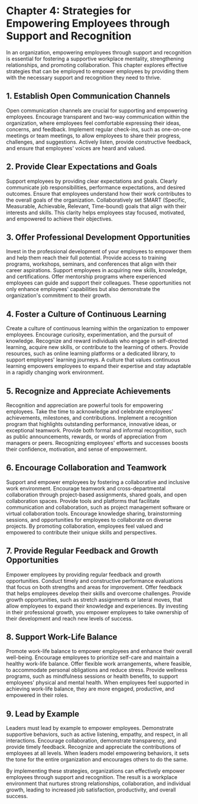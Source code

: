 Chapter 4: Strategies for Empowering Employees through Support and Recognition
==============================================================================

In an organization, empowering employees through support and recognition is essential for fostering a supportive workplace mentality, strengthening relationships, and promoting collaboration. This chapter explores effective strategies that can be employed to empower employees by providing them with the necessary support and recognition they need to thrive.

**1. Establish Open Communication Channels**
--------------------------------------------

Open communication channels are crucial for supporting and empowering employees. Encourage transparent and two-way communication within the organization, where employees feel comfortable expressing their ideas, concerns, and feedback. Implement regular check-ins, such as one-on-one meetings or team meetings, to allow employees to share their progress, challenges, and suggestions. Actively listen, provide constructive feedback, and ensure that employees' voices are heard and valued.

**2. Provide Clear Expectations and Goals**
-------------------------------------------

Support employees by providing clear expectations and goals. Clearly communicate job responsibilities, performance expectations, and desired outcomes. Ensure that employees understand how their work contributes to the overall goals of the organization. Collaboratively set SMART (Specific, Measurable, Achievable, Relevant, Time-bound) goals that align with their interests and skills. This clarity helps employees stay focused, motivated, and empowered to achieve their objectives.

**3. Offer Professional Development Opportunities**
---------------------------------------------------

Invest in the professional development of your employees to empower them and help them reach their full potential. Provide access to training programs, workshops, seminars, and conferences that align with their career aspirations. Support employees in acquiring new skills, knowledge, and certifications. Offer mentorship programs where experienced employees can guide and support their colleagues. These opportunities not only enhance employees' capabilities but also demonstrate the organization's commitment to their growth.

**4. Foster a Culture of Continuous Learning**
----------------------------------------------

Create a culture of continuous learning within the organization to empower employees. Encourage curiosity, experimentation, and the pursuit of knowledge. Recognize and reward individuals who engage in self-directed learning, acquire new skills, or contribute to the learning of others. Provide resources, such as online learning platforms or a dedicated library, to support employees' learning journeys. A culture that values continuous learning empowers employees to expand their expertise and stay adaptable in a rapidly changing work environment.

**5. Recognize and Appreciate Achievements**
--------------------------------------------

Recognition and appreciation are powerful tools for empowering employees. Take the time to acknowledge and celebrate employees' achievements, milestones, and contributions. Implement a recognition program that highlights outstanding performance, innovative ideas, or exceptional teamwork. Provide both formal and informal recognition, such as public announcements, rewards, or words of appreciation from managers or peers. Recognizing employees' efforts and successes boosts their confidence, motivation, and sense of empowerment.

**6. Encourage Collaboration and Teamwork**
-------------------------------------------

Support and empower employees by fostering a collaborative and inclusive work environment. Encourage teamwork and cross-departmental collaboration through project-based assignments, shared goals, and open collaboration spaces. Provide tools and platforms that facilitate communication and collaboration, such as project management software or virtual collaboration tools. Encourage knowledge sharing, brainstorming sessions, and opportunities for employees to collaborate on diverse projects. By promoting collaboration, employees feel valued and empowered to contribute their unique skills and perspectives.

**7. Provide Regular Feedback and Growth Opportunities**
--------------------------------------------------------

Empower employees by providing regular feedback and growth opportunities. Conduct timely and constructive performance evaluations that focus on both strengths and areas for improvement. Offer feedback that helps employees develop their skills and overcome challenges. Provide growth opportunities, such as stretch assignments or lateral moves, that allow employees to expand their knowledge and experiences. By investing in their professional growth, you empower employees to take ownership of their development and reach new levels of success.

**8. Support Work-Life Balance**
--------------------------------

Promote work-life balance to empower employees and enhance their overall well-being. Encourage employees to prioritize self-care and maintain a healthy work-life balance. Offer flexible work arrangements, where feasible, to accommodate personal obligations and reduce stress. Provide wellness programs, such as mindfulness sessions or health benefits, to support employees' physical and mental health. When employees feel supported in achieving work-life balance, they are more engaged, productive, and empowered in their roles.

**9. Lead by Example**
----------------------

Leaders must lead by example to empower employees. Demonstrate supportive behaviors, such as active listening, empathy, and respect, in all interactions. Encourage collaboration, demonstrate transparency, and provide timely feedback. Recognize and appreciate the contributions of employees at all levels. When leaders model empowering behaviors, it sets the tone for the entire organization and encourages others to do the same.

By implementing these strategies, organizations can effectively empower employees through support and recognition. The result is a workplace environment that nurtures strong relationships, collaboration, and individual growth, leading to increased job satisfaction, productivity, and overall success.
